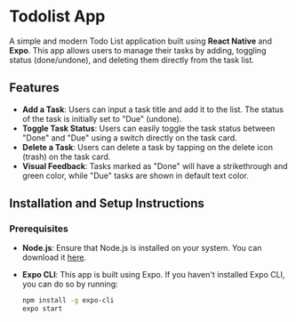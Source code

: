 # Todolist App

A simple and modern Todo List application built using **React Native** and **Expo**. This app allows users to manage their tasks by adding, toggling status (done/undone), and deleting them directly from the task list.

## Features

- **Add a Task**: Users can input a task title and add it to the list. The status of the task is initially set to "Due" (undone).
- **Toggle Task Status**: Users can easily toggle the task status between "Done" and "Due" using a switch directly on the task card.
- **Delete a Task**: Users can delete a task by tapping on the delete icon (trash) on the task card.
- **Visual Feedback**: Tasks marked as "Done" will have a strikethrough and green color, while "Due" tasks are shown in default text color.

## Installation and Setup Instructions

### Prerequisites

- **Node.js**: Ensure that Node.js is installed on your system. You can download it [here](https://nodejs.org/).
- **Expo CLI**: This app is built using Expo. If you haven't installed Expo CLI, you can do so by running:
  
  ```bash
  npm install -g expo-cli
  expo start
